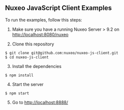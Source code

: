 ## Nuxeo JavaScript Client Examples

To run the examples, follow this steps:

1. Make sure you have a running Nuxeo Server > 9.2 on <http://localhost:8080/nuxeo>

2. Clone this repository
```
$ git clone git@github.com:nuxeo/nuxeo-js-client.git
$ cd nuxeo-js-client
```

3. Install the dependencies
```
$ npm install
```

4. Start the server
```
$ npm start
```

5. Go to <http://localhost:8888/>
